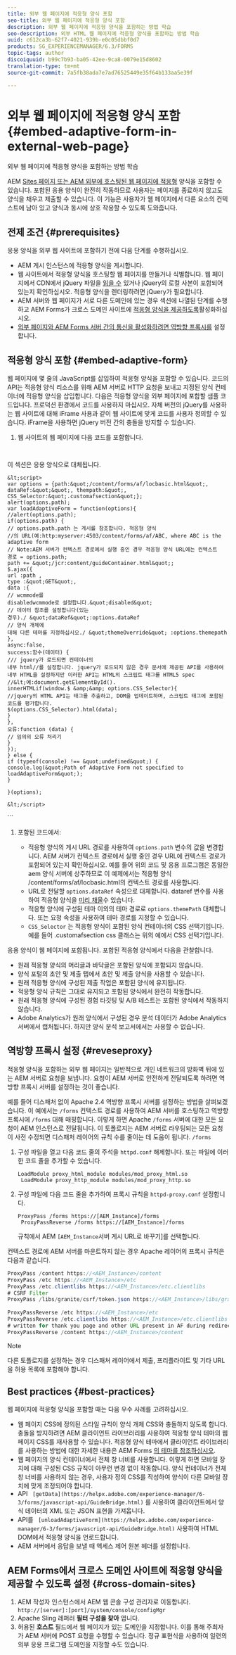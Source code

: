 ```yaml
---
title: 외부 웹 페이지에 적응형 양식 포함
seo-title: 외부 웹 페이지에 적응형 양식 포함
description: 외부 웹 페이지에 적응형 양식을 포함하는 방법 학습
seo-description: 외부 HTML 웹 페이지에 적응형 양식을 포함하는 방법 학습
uuid: c612ca3b-62f7-4021-939b-e0c05dbbf0d7
products: SG_EXPERIENCEMANAGER/6.3/FORMS
topic-tags: author
discoiquuid: b99c7b93-ba05-42ee-9ca8-0079e15d8602
translation-type: tm+mt
source-git-commit: 7a5fb38ada7e7ad76525449e35f64b133aa5e39f

---
```



# 외부 웹 페이지에 적응형 양식 포함{#embed-adaptive-form-in-external-web-page}

외부 웹 페이지에 적응형 양식을 포함하는 방법 학습

AEM [Sites 페이지 또는 AEM 외부에 호스팅된 웹 페이지에 적응형](/help/forms/using/embed-adaptive-form-aem-sites.md) 양식을 포함할 수 있습니다. 포함된 응용 양식이 완전히 작동하므로 사용자는 페이지를 종료하지 않고도 양식을 채우고 제출할 수 있습니다. 이 기능은 사용자가 웹 페이지에서 다른 요소의 컨텍스트에 남아 있고 양식과 동시에 상호 작용할 수 있도록 도와줍니다.

## 전제 조건 {#prerequisites}

응용 양식을 외부 웹 사이트에 포함하기 전에 다음 단계를 수행하십시오.

* AEM 게시 인스턴스에 적응형 양식을 게시합니다.
* 웹 사이트에서 적응형 양식을 호스팅할 웹 페이지를 만들거나 식별합니다. 웹 페이지에서 CDN에서 jQuery 파일을 [읽을 수](https://ajax.googleapis.com/ajax/libs/jquery/3.3.1/jquery.min.js) 있거나 jQuery의 로컬 사본이 포함되어 있는지 확인하십시오. 적응형 양식을 렌더링하려면 jQuery가 필요합니다.
* AEM 서버와 웹 페이지가 서로 다른 도메인에 있는 경우 섹션에 나열된 단계를 수행하고 AEM Forms가 크로스 도메인 사이트에 [적응형 양식을 제공하도록](#cross-domain-sites)활성화하십시오.
* [외부 페이지와 AEM Forms 서버 간의 통신을 활성화하려면 역방향 프록시를](#reveseproxy) 설정합니다.

## 적응형 양식 포함 {#embed-adaptive-form}

웹 페이지에 몇 줄의 JavaScript를 삽입하여 적응형 양식을 포함할 수 있습니다. 코드의 API는 적응형 양식 리소스를 위해 AEM 서버로 HTTP 요청을 보내고 지정된 양식 컨테이너에 적응형 양식을 삽입합니다. 다음은 적응형 양식을 외부 페이지에 포함할 샘플 코드입니다. 프로덕션 환경에서 코드를 사용하지 마십시오. 자체 버전의 jQuery를 사용하는 웹 사이트에 대해 iFrame 사용과 같이 웹 사이트에 맞게 코드를 사용자 정의할 수 있습니다. iFrame을 사용하면 jQuery 버전 간의 충돌을 방지할 수 있습니다.


1. 웹 사이트의 웹 페이지에 다음 코드를 포함합니다.

   ```
   
   
<!doctype html>
<html>
  <head><meta http-equiv="Content-Type" content="text/html; charset=UTF-8">
    <title>웹 페이지의 제목입니다!</title>
    <script src="https://ajax.googleapis.com/ajax/libs/jquery/3.3.1/jquery.min.js"></script>
  </head>
  <body>
  <div class="customafsection"/>
    <p>이 섹션은 응용 양식으로 대체됩니다.</p>


    &lt;script>
    var options = {path:&quot;/content/forms/af/locbasic.html&quot;, dataRef:&quot;&quot;, thempath:&quot;, CSS_Selector:&quot;.customafsection&quot;};
    alert(options.path);
    var loadAdaptiveForm = function(options){
    //alert(options.path);
    if(options.path) {
    // options.path.path 는 게시를 참조합니다. 적응형 양식
    //의 URL(예:http:myserver:4503/content/forms/af/ABC, where ABC is the adaptive form
    // Note:AEM 서버가 컨텍스트 경로에서 실행 중인 경우 적응형 양식 URL에는 컨텍스트
    경로 = options.path;
    path += &quot;/jcr:content/guideContainer.html&quot;;
    $.ajax({
    url :path ,
    type :&quot;GET&quot;,
    data :{
    // wcmmode를
    disabledwcmmode로 설정합니다.&quot;disabled&quot;
    // 데이터 참조를 설정합니다(있는
    경우)./ &quot;dataRef&quot;:options.dataRef
    // 양식 개체에
    대해 다른 테마를 지정하십시오./ &quot;themeOverride&quot; :options.themepath
    },
    async:false,
    success:함수(데이터) {
    /// jquery가 로드되면 컨테이너의
    내부 html//를 설정합니다. jquery가 로드되지 않은 경우 문서에 제공된 API를 사용하여 내부 HTML을 설정하지만 이러한 API는 HTML의 스크립트 태그를 HTML5 spec
    //&lt;예:document.getElementById().
    innerHTMLif(window.$ &amp;&amp; options.CSS_Selector){
    //jquery의 HTML API는 태그를 추출하고, DOM을 업데이트하며, 스크립트 태그에 포함된 코드를 평가합니다.
    $(options.CSS_Selector).html(data);
    }
    },
    오류:function (data) {
    // 임의의 오류 처리기
    }
    });
    } else {
    if (typeof(console) !== &quot;undefined&quot;) {
    console.log(&quot;Path of Adaptive Form not specified to loadAdaptiveForm&quot;);
    }
    
    }(options);
    
    &lt;/script>
</body>
</html>
   ```

1. 포함된 코드에서:

   * 적응형 양식의 게시 URL 경로를 사용하여 `options.path` 변수의 값을 변경합니다. AEM 서버가 컨텍스트 경로에서 실행 중인 경우 URL에 컨텍스트 경로가 포함되어 있는지 확인하십시오. 예를 들어 위의 코드 및 응용 프로그램은 동일한 aem 양식 서버에 상주하므로 이 예제에서는 적응형 양식 /content/forms/af/locbasic.html의 컨텍스트 경로를 사용합니다.
   * URL로 전달할 `options.dataRef` 속성으로 대체합니다. dataref 변수를 사용하여 적응형 양식을 [미리 채울](/help/forms/using/prepopulate-adaptive-form-fields.md)수 있습니다.
   * 적응형 양식에 구성된 테마 이외의 테마 경로로 `options.themePath` 대체합니다. 또는 요청 속성을 사용하여 테마 경로를 지정할 수 있습니다.
   * `CSS_Selector` 는 적응형 양식이 포함된 양식 컨테이너의 CSS 선택기입니다. 예를 들어 .customafsection css 클래스는 위의 예에서 CSS 선택기입니다.

응용 양식이 웹 페이지에 포함됩니다. 포함된 적응형 양식에서 다음을 관찰합니다.

* 원래 적응형 양식의 머리글과 바닥글은 포함된 양식에 포함되지 않습니다.
* 양식 포털의 초안 및 제출 탭에서 초안 및 제출 양식을 사용할 수 있습니다.
* 원래 적응형 양식에 구성된 제출 작업은 포함된 양식에 유지됩니다.
* 적응형 양식 규칙은 그대로 유지되고 포함된 양식에서 완전히 작동합니다.
* 원래 적응형 양식에 구성된 경험 타깃팅 및 A/B 테스트는 포함된 양식에서 작동하지 않습니다.
* Adobe Analytics가 원래 양식에서 구성된 경우 분석 데이터가 Adobe Analytics 서버에서 캡처됩니다. 하지만 양식 분석 보고서에서는 사용할 수 없습니다.

## 역방향 프록시 설정 {#reveseproxy}

적응형 양식을 포함하는 외부 웹 페이지는 일반적으로 개인 네트워크의 방화벽 뒤에 있는 AEM 서버로 요청을 보냅니다. 요청이 AEM 서버로 안전하게 전달되도록 하려면 역방향 프록시 서버를 설정하는 것이 좋습니다.

예를 들어 디스패처 없이 Apache 2.4 역방향 프록시 서버를 설정하는 방법을 살펴보겠습니다. 이 예에서는 `/forms` 컨텍스트 경로를 사용하여 AEM 서버를 호스팅하고 역방향 프록시에 `/forms` 대해 매핑합니다. 이렇게 하면 Apache `/forms` 서버에 대한 모든 요청이 AEM 인스턴스로 전달됩니다. 이 토폴로지는 AEM 서버로 라우팅되는 모든 요청이 사전 수정되면 디스패처 레이어의 규칙 수를 줄이는 데 도움이 됩니다. `/forms`

1. 구성 파일을 열고 다음 코드 줄의 주석을 `httpd.conf` 해제합니다. 또는 파일에 이러한 코드 줄을 추가할 수 있습니다.

   ```
   LoadModule proxy_html_module modules/mod_proxy_html.so 
    LoadModule proxy_http_module modules/mod_proxy_http.so
   ```

1. 구성 파일에 다음 코드 줄을 추가하여 프록시 규칙을 `httpd-proxy.conf` 설정합니다.

   ```
   ProxyPass /forms https://[AEM_Instance]/forms 
    ProxyPassReverse /forms https://[AEM_Instance]/forms
   ```

   규칙에서 AEM `[AEM_Instance`서버 게시 URL로 바꾸기]를 선택합니다.

컨텍스트 경로에 AEM 서버를 마운트하지 않는 경우 Apache 레이어의 프록시 규칙은 다음과 같습니다.

```java
ProxyPass /content https://<AEM_Instance>/content
ProxyPass /etc https://<AEM_Instance>/etc
ProxyPass /etc.clientlibs https://<AEM_Instance>/etc.clientlibs
# CSRF Filter
ProxyPass /libs/granite/csrf/token.json https://<AEM_Instance>/libs/granite/csrf/token.json
  
ProxyPassReverse /etc https://<AEM_Instance>/etc
ProxyPassReverse /etc.clientlibs https://<AEM_Instance>/etc.clientlibs
# written for thank you page and other URL present in AF during redirect
ProxyPassReverse /content https://<AEM_Instance>/content
```

>[!NOTE]
>
>다른 토폴로지를 설정하는 경우 디스패처 레이어에서 제출, 프리플라이트 및 기타 URL을 허용 목록에 포함해야 합니다.

## Best practices {#best-practices}

웹 페이지에 적응형 양식을 포함할 때는 다음 우수 사례를 고려하십시오.

* 웹 페이지 CSS에 정의된 스타일 규칙이 양식 개체 CSS와 충돌하지 않도록 합니다. 충돌을 방지하려면 AEM 클라이언트 라이브러리를 사용하여 적응형 양식 테마의 웹 페이지 CSS를 재사용할 수 있습니다. 적응형 양식 테마에서 클라이언트 라이브러리를 사용하는 방법에 대한 자세한 내용은 AEM Forms [의 테마를 참조하십시오](/help/forms/using/themes.md).
* 웹 페이지의 양식 컨테이너에서 전체 창 너비를 사용합니다. 이렇게 하면 모바일 장치에 대해 구성된 CSS 규칙이 아무런 변경 없이 작동합니다. 양식 컨테이너가 전체 창 너비를 사용하지 않는 경우, 사용자 정의 CSS를 작성하여 양식이 다른 모바일 장치에 맞게 조정되어야 합니다.
* API ` [getData](https://helpx.adobe.com/experience-manager/6-3/forms/javascript-api/GuideBridge.html)` 를 사용하여 클라이언트에서 양식 데이터의 XML 또는 JSON 표현을 가져옵니다.
* API를 ` [unloadAdaptiveForm](https://helpx.adobe.com/experience-manager/6-3/forms/javascript-api/GuideBridge.html)` 사용하여 HTML DOM에서 적응형 양식을 언로드합니다.
* AEM 서버에서 응답을 보낼 때 액세스 제어 원본 헤더를 설정합니다.

## AEM Forms에서 크로스 도메인 사이트에 적응형 양식을 제공할 수 있도록 설정 {#cross-domain-sites}

1. AEM 작성자 인스턴스에서 AEM 웹 콘솔 구성 관리자로 이동합니다. `http://[server]:[port]/system/console/configMgr`
1. Apache Sling 레퍼러 **필터 구성을 찾아** 엽니다.
1. 허용된 **호스트** 필드에서 웹 페이지가 있는 도메인을 지정합니다. 이를 통해 주최자가 AEM 서버에 POST 요청을 수행할 수 있습니다. 정규 표현식을 사용하여 일련의 외부 응용 프로그램 도메인을 지정할 수도 있습니다.